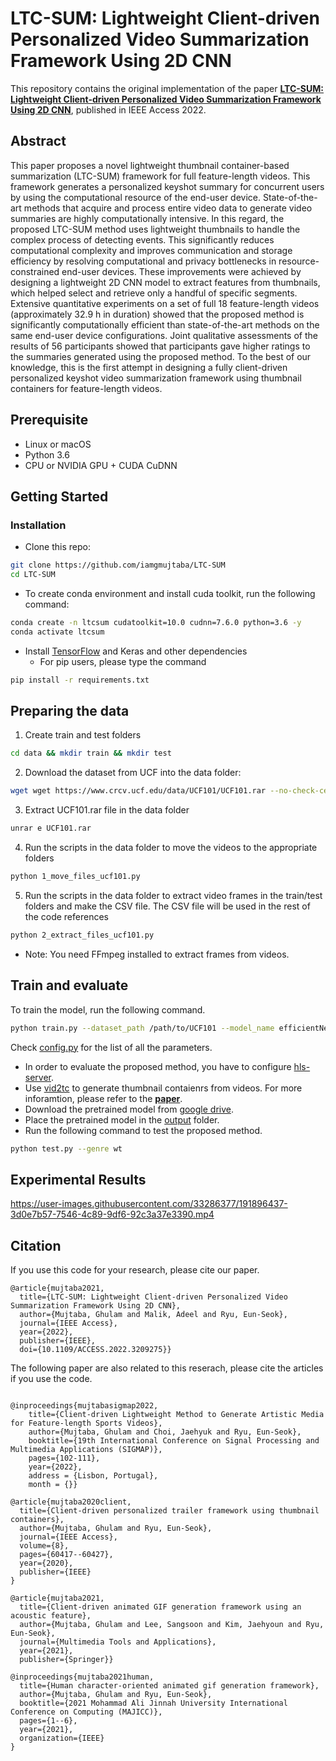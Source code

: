 # LTC-SUM: Lightweight Client-driven Personalized Video Summarization Framework Using 2D CNN

This repository contains the original implementation of the paper __[LTC-SUM: Lightweight Client-driven Personalized Video Summarization Framework Using 2D CNN](https://ieeexplore.ieee.org/document/9902992)__, published in IEEE Access 2022.

## Abstract
This paper proposes a novel lightweight thumbnail container-based summarization (LTC-SUM) framework for full feature-length videos. This framework generates a personalized keyshot summary for concurrent users by using the computational resource of the end-user device. State-of-the-art methods that acquire and process entire video data to generate video summaries are highly computationally intensive. In this regard, the proposed LTC-SUM method uses lightweight thumbnails to handle the complex process of detecting events. This significantly reduces computational complexity and improves communication and storage efficiency by resolving computational and privacy bottlenecks in resource-constrained end-user devices. These improvements were achieved by designing a lightweight 2D CNN model to extract features from thumbnails, which helped select and retrieve only a handful of specific segments. Extensive quantitative experiments on a set of full 18 feature-length videos (approximately 32.9 h in duration) showed that the proposed method is significantly computationally efficient than state-of-the-art methods on the same end-user device configurations. Joint qualitative assessments of the results of 56 participants showed that participants gave higher ratings to the summaries generated using the proposed method. To the best of our knowledge, this is the first attempt in designing a fully client-driven personalized keyshot video summarization framework using thumbnail containers for feature-length videos.

## Prerequisite
- Linux or macOS
- Python 3.6
- CPU or NVIDIA GPU + CUDA CuDNN

## Getting Started
### Installation
- Clone this repo:
```bash
git clone https://github.com/iamgmujtaba/LTC-SUM
cd LTC-SUM
```
- To create conda environment and install cuda toolkit, run the following command:
```bash
conda create -n ltcsum cudatoolkit=10.0 cudnn=7.6.0 python=3.6 -y
conda activate ltcsum
```
- Install [TensorFlow](https://www.tensorflow.org/) and Keras and other dependencies
  - For pip users, please type the command 
```bash
pip install -r requirements.txt
```

## Preparing the data
1. Create train and test folders
```bash
cd data && mkdir train && mkdir test
```

2. Download the dataset from UCF into the data folder:
```bash
wget wget https://www.crcv.ucf.edu/data/UCF101/UCF101.rar --no-check-certificate
```

3. Extract UCF101.rar file in the data folder
```bash
unrar e UCF101.rar
```

4.  Run the scripts in the data folder to move the videos to the appropriate folders
```bash
python 1_move_files_ucf101.py 
```

5. Run the scripts in the data folder to extract video frames in the train/test folders and make the CSV file. The CSV file will be used in the rest of the code references
```bash
python 2_extract_files_ucf101.py
```

- Note: You need FFmpeg installed to extract frames from videos. 

## Train and evaluate
To train the model, run the following command.

```bash
python train.py --dataset_path /path/to/UCF101 --model_name efficientNet --batch_size 32 --epochs 100 --learning_rate 0.001 --num_classes 101 --save_model_path /path/to/save/model
```
Check [config.py](config.py) for the list of all the parameters.

- In order to evaluate the proposed method, you have to configure [hls-server](https://github.com/iamgmujtaba/hls-server).
- Use [vid2tc](https://github.com/iamgmujtaba/vid2tc) to generate thumbnail contaienrs from videos. For more inforamtion, please refer to the __[paper](https://ieeexplore.ieee.org/document/9902992)__.
- Download the pretrained model from [google drive](https://drive.google.com/file/d/1w2sgymO_AsxnaDdj6ZGzHc8TEGh2U7pC/view?usp=sharing).
- Place the pretrained model in the [output](output) folder.
- Run the following command to test the proposed method.

```bash
python test.py --genre wt 
```

## Experimental Results

https://user-images.githubusercontent.com/33286377/191896437-3d0e7b57-7546-4c89-9df6-92c3a37e3390.mp4


## Citation
If you use this code for your research, please cite our paper.
```
@article{mujtaba2021,
  title={LTC-SUM: Lightweight Client-driven Personalized Video Summarization Framework Using 2D CNN},
  author={Mujtaba, Ghulam and Malik, Adeel and Ryu, Eun-Seok},
  journal={IEEE Access},
  year={2022},
  publisher={IEEE},
  doi={10.1109/ACCESS.2022.3209275}}
```

The following paper are also related to this reserach, please cite the articles if you use the code.
```

@inproceedings{mujtabasigmap2022,
    title={Client-driven Lightweight Method to Generate Artistic Media for Feature-length Sports Videos},
    author={Mujtaba, Ghulam and Choi, Jaehyuk and Ryu, Eun-Seok},
    booktitle={19th International Conference on Signal Processing and Multimedia Applications (SIGMAP)},
    pages={102-111},
    year={2022},
    address = {Lisbon, Portugal},
    month = {}}

@article{mujtaba2020client,
  title={Client-driven personalized trailer framework using thumbnail containers},
  author={Mujtaba, Ghulam and Ryu, Eun-Seok},
  journal={IEEE Access},
  volume={8},
  pages={60417--60427},
  year={2020},
  publisher={IEEE}
}

@article{mujtaba2021,
  title={Client-driven animated GIF generation framework using an acoustic feature},
  author={Mujtaba, Ghulam and Lee, Sangsoon and Kim, Jaehyoun and Ryu, Eun-Seok},
  journal={Multimedia Tools and Applications},
  year={2021},
  publisher={Springer}}

@inproceedings{mujtaba2021human,
  title={Human character-oriented animated gif generation framework},
  author={Mujtaba, Ghulam and Ryu, Eun-Seok},
  booktitle={2021 Mohammad Ali Jinnah University International Conference on Computing (MAJICC)},
  pages={1--6},
  year={2021},
  organization={IEEE}
}
```
